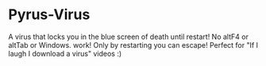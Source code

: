 # Pyrus-Virus
A virus that locks you in the blue screen of death until restart! No altF4 or altTab or Windows. work! Only by restarting you can escape! Perfect for "If I laugh I download a virus" videos :)
